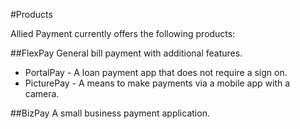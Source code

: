 #Products

Allied Payment currently offers the following products:

##FlexPay
General bill payment with additional features.
* PortalPay - A loan payment app that does not require a sign on.
* PicturePay - A means to make payments via a mobile app with a camera.

##BizPay
A small business payment application.